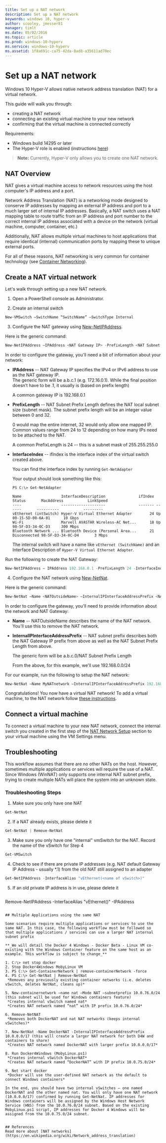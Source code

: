 ```yaml
---
title: Set up a NAT network
description: Set up a NAT network
keywords: windows 10, hyper-v
author: scooley, jmesser81
manager: timlt
ms.date: 05/02/2016
ms.topic: article
ms.prod: windows-10-hyperv
ms.service: windows-10-hyperv
ms.assetid: 1f8a691c-ca75-42da-8ad8-a35611ad70ec
---
```


# Set up a NAT network

Windows 10 Hyper-V allows native network address translation (NAT) for a virtual network.

This guide will walk you through:
* creating a NAT network
* connecting an existing virtual machine to your new network
* confirming that the virtual machine is connected correctly

Requirements:
* Windows build 14295 or later
* The Hyper-V role is enabled (instructions [here](../quick_start/walkthrough_create_vm.md))

> **Note:**  Currently, Hyper-V only allows you to create one NAT network.

## NAT Overview
NAT gives a virtual machine access to network resources using the host computer's IP address and a port.

Network Address Translation (NAT) is a networking mode designed to conserve IP addresses by mapping an external IP address and port to a much larger set of internal IP addresses.  Basically, a NAT switch uses a NAT mapping table to route traffic from an IP address and port number to the correct internal IP address associated with a device on the network (virtual machine, computer, container, etc.)

Additionally, NAT allows multiple virtual machines to host applications that require identical (internal) communication ports by mapping these to unique external ports.

For all of these reasons, NAT networking is very common for container technology (see [Container Networking](https://msdn.microsoft.com/en-us/virtualization/windowscontainers/management/container_networking)). 


## Create a NAT virtual network
Let's walk through setting up a new NAT network.

1.  Open a PowerShell console as Administrator.  

2. Create an internal switch  
  
  ``` PowerShell
  New-VMSwitch –SwitchName “SwitchName” –SwitchType Internal
  ```

3. Configure the NAT gateway using [New-NetIPAddress](https://technet.microsoft.com/en-us/library/hh826150.aspx).  
  
  Here is the generic command:
  ``` PowerShell
  New-NetIPAddress –IPAddress <NAT Gateway IP> -PrefixLength <NAT Subnet Prefix Length> -InterfaceIndex <ifIndex>
  ```
  
  In order to configure the gateway, you'll need a bit of information about your network:  
  * **IPAddress** -- NAT Gateway IP specifies the IPv4 or IPv6 address to use as the NAT gateway IP.  
    The generic form will be a.b.c.1 (e.g. 172.16.0.1).  While the final position doesn’t have to be .1, it usually is (based on prefix length)
    
    A common gateway IP is 192.168.0.1  
  
  * **PrefixLength** --  NAT Subnet Prefix Length defines the NAT local subnet size (subnet mask). 
    The subnet prefix length will be an integer value between 0 and 32.
    
    0 would map the entire internet, 32 would only allow one mapped IP.  Common values range from 24 to 12 depending on how many IPs need to be attached to the NAT.
     
    A common PrefixLength is 24 -- this is a subnet mask of 255.255.255.0
  
  * **InterfaceIndex** -- ifIndex is the interface index of the virtual switch created above.
    
    You can find the interface index by running `Get-NetAdapter`
    
    Your output should look something like this:
    
    ```
    PS C:\> Get-NetAdapter
    
    Name                  InterfaceDescription               ifIndex Status       MacAddress           LinkSpeed
    ----                  --------------------               ------- ------       ----------           ---------
    vEthernet (intSwitch) Hyper-V Virtual Ethernet Adapter        24 Up           00-15-5D-00-6A-01      10 Gbps
    Wi-Fi                 Marvell AVASTAR Wireless-AC Net...      18 Up           98-5F-D3-34-0C-D3     300 Mbps
    Bluetooth Network ... Bluetooth Device (Personal Area...      21 Disconnected 98-5F-D3-34-0C-D4       3 Mbps

    ```
    
    The internal switch will have a name like `vEthernet (SwitchName)` and an Interface Description of `Hyper-V Virtual Ethernet Adapter`.
  
  Run the following to create the NAT Gateway:
    
  ``` PowerShell
  New-NetIPAddress – IPAddress 192.168.0.1 -PrefixLength 24 -InterfaceIndex 24
  ```

4. Configure the NAT network using [New-NetNat](https://technet.microsoft.com/en-us/library/dn283361(v=wps.630).aspx).  
  
  Here is the generic command:
    
  ``` PowerShell
  New-NetNat –Name <NATOutsideName> –InternalIPInterfaceAddressPrefix <NAT subnet prefix>
  ```
  
  In order to configure the gateway, you'll need to provide information about the network and NAT Gateway:  
  * **Name** -- NATOutsideName describes the name of the NAT network.  You'll use this to remove the NAT network.
  
  * **InternalIPInterfaceAddressPrefix** -- NAT subnet prefix describes both the NAT Gateway IP prefix from above as well as the NAT Subnet Prefix Length from above.
    
    The generic form will be a.b.c.0/NAT Subnet Prefix Length 
    
    From the above, for this example, we'll use 192.168.0.0/24
  
  For our example, run the following to setup the NAT network:
  
  ``` PowerShell
  New-NetNat –Name MyNATnetwork –InternalIPInterfaceAddressPrefix 192.168.0.0/24
  ```
  
Congratulations!  You now have a virtual NAT network!  To add a virtual machine, to the NAT network follow [these instructions](setup_nat_network.md#connect-a-virtual-machine).

## Connect a virtual machine

To connect a virtual machine to your new NAT network, connect the internal switch you created in the first step of the [NAT Network Setup](setup_nat_network.md#create-a-nat-virtual-network) section to your virtual machine using the VM Settings menu.


## Troubleshooting

This workflow assumes that there are no other NATs on the host. However, sometimes multiple applications or services will require the use of a NAT. Since Windows (WinNAT) only supports one internal NAT subnet prefix, trying to create multiple NATs will place the system into an unknown state.

### Troubleshooting Steps
1. Make sure you only have one NAT 
  
  ``` PowerShell
  Get-NetNat
  ```
2. If a NAT already exists, please delete it
  
  ``` PowerShell
  Get-NetNat | Remove-NetNat
  ```

3. Make sure you only have one "internal" vmSwitch for the NAT. Record the name of the vSwitch for Step 4
  
  ``` PowerShell
  Get-VMSwitch
  ```

4. Check to see if there are private IP addresses (e.g. NAT default Gateway IP Address - usually *.1) from the old NAT still assigned to an adapter
  
  ``` PowerShell
  Get-NetIPAddress -InterfaceAlias "vEthernet(<name of vSwitch>)"
  ```

5. If an old private IP address is in use, please delete it  
   ``` PowerShell
  Remove-NetIPAddress -InterfaceAlias "vEthernet(<name of vSwitch>)" -IPAddress <IPAddress>
  ```

## Multiple Applications using the same NAT

Some scenarios require multiple applications or services to use the same NAT. In this case, the following workflow must be followed so that multiple applications / services can use a larger NAT internal subnet prefix

**_We will detail the Docker 4 Windows - Docker Beta - Linux VM co-existing with the Windows Container feature on the same host as an example. THis workflow is subject to change_**

1. C:\> net stop docker 
2. Stop Docker4Windows MobyLinux VM 
3. PS C:\> Get-ContainerNetwork | remove-containerNetwork -force  
4. PS C:\> Get-NetNat | Remove-NetNat  
   *Removes any previously existing container networks (i.e. deletes vSwitch, deletes NetNat, cleans up)*  

5. New-containernetwork –name nat –Mode NAT –subnetprefix 10.0.76.0/24 (this subnet will be used for Windows containers feature)  
   *Creates internal vSwitch named nat*  
   *Creates NAT network named “nat” with IP prefix 10.0.76.0/24*  

6. Remove-NetNAT  
   *Removes both DockerNAT and nat NAT networks (keeps internal vSwitches)*  

7. New-NetNat -Name DockerNAT -InternalIPInterfaceAddressPrefix 10.0.0.0/17 (this will create a larger NAT network for both D4W and containers to share)  
   *Creates NAT network named DockerNAT with larger prefix 10.0.0.0/17*  

8. Run Docker4Windows (MobyLinux.ps1)  
   *Creates internal vSwitch DockerNAT*  
   *Creates NAT network named “DockerNAT” with IP prefix 10.0.75.0/24*  

9. Net start docker  
   *Docker will use the user-defined NAT network as the default to connect Windows containers*  
 
In the end, you should have two internal vSwitches – one named DockerNAT and the other named nat. You will only have one NAT network (10.0.0.0/17) confirmed by running Get-NetNat. IP addresses for Windows containers will be assigned by the Windows Host Network Service (HNS) from the 10.0.76.0/24 subnet. Based on the existing MobyLinux.ps1 script, IP addresses for Docker 4 Windows will be assigned from the 10.0.75.0/24 subnet.


## References
Read more about [NAT networks](https://en.wikipedia.org/wiki/Network_address_translation)
